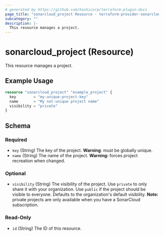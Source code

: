 ```yaml
---
# generated by https://github.com/hashicorp/terraform-plugin-docs
page_title: "sonarcloud_project Resource - terraform-provider-sonarcloud"
subcategory: ""
description: |-
  This resource manages a project.
---
```


# sonarcloud_project (Resource)

This resource manages a project.

## Example Usage

```terraform
resource "sonarcloud_project" "example_project" {
  key        = "my-unique-project-key"
  name       = "My not-unique project name"
  visibility = "private"
}
```

<!-- schema generated by tfplugindocs -->
## Schema

### Required

- `key` (String) The key of the project. **Warning**: must be globally unique.
- `name` (String) The name of the project. **Warning:** forces project recreation when changed.

### Optional

- `visibility` (String) The visibility of the project. Use `private` to only share it with your organization. Use `public` if the project should be visible to everyone. Defaults to the organization's default visibility. **Note:** private projects are only available when you have a SonarCloud subscription.

### Read-Only

- `id` (String) The ID of this resource.


